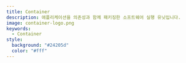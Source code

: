 ```yaml
---
title: Container
description: 애플리케이션을 의존성과 함께 패키징한 소프트웨어 실행 유닛입니다.
image: container-logo.png
keywords:
  - Container
style:
  background: "#24205d"
  color: "#fff"
---
```

